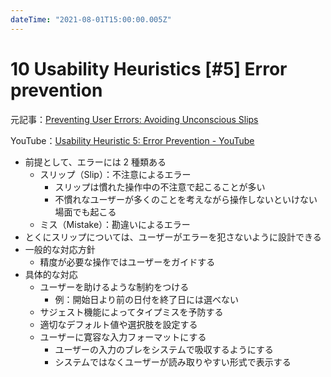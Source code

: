 ```yaml
---
dateTime: "2021-08-01T15:00:00.005Z"
---
```


# 10 Usability Heuristics [#5] Error prevention

元記事：[Preventing User Errors: Avoiding Unconscious Slips](https://www.nngroup.com/articles/slips/)

YouTube：[Usability Heuristic 5: Error Prevention - YouTube](https://www.youtube.com/watch?v=imS9s1DUY-I)

- 前提として、エラーには 2 種類ある
  - スリップ（Slip）：不注意によるエラー
    - スリップは慣れた操作中の不注意で起こることが多い
    - 不慣れなユーザーが多くのことを考えながら操作しないといけない場面でも起こる
  - ミス（Mistake）：勘違いによるエラー
- とくにスリップについては、ユーザーがエラーを犯さないように設計できる
- 一般的な対応方針
  - 精度が必要な操作ではユーザーをガイドする
- 具体的な対応
  - ユーザーを助けるような制約をつける
    - 例：開始日より前の日付を終了日には選べない
  - サジェスト機能によってタイプミスを予防する
  - 適切なデフォルト値や選択肢を設定する
  - ユーザーに寛容な入力フォーマットにする
    - ユーザーの入力のブレをシステムで吸収するようにする
    - システムではなくユーザーが読み取りやすい形式で表示する

